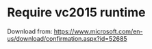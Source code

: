 # Require vc2015 runtime
Download from: https://www.microsoft.com/en-us/download/confirmation.aspx?id=52685
